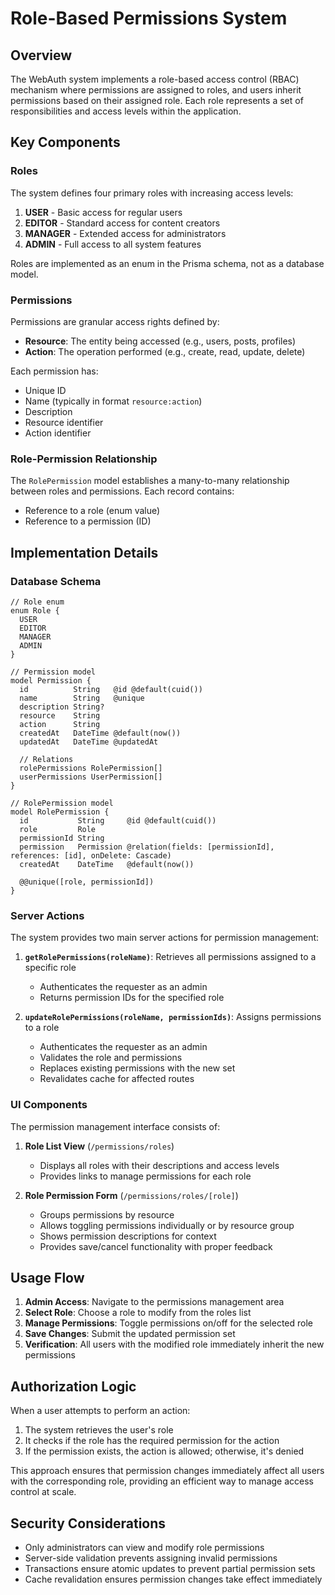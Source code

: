 # Role-Based Permissions System

## Overview

The WebAuth system implements a role-based access control (RBAC) mechanism where permissions are assigned to roles, and users inherit permissions based on their assigned role. Each role represents a set of responsibilities and access levels within the application.

## Key Components

### Roles

The system defines four primary roles with increasing access levels:

1. **USER** - Basic access for regular users
2. **EDITOR** - Standard access for content creators
3. **MANAGER** - Extended access for administrators
4. **ADMIN** - Full access to all system features

Roles are implemented as an enum in the Prisma schema, not as a database model.

### Permissions

Permissions are granular access rights defined by:
- **Resource**: The entity being accessed (e.g., users, posts, profiles)
- **Action**: The operation performed (e.g., create, read, update, delete)

Each permission has:
- Unique ID
- Name (typically in format `resource:action`)
- Description
- Resource identifier
- Action identifier

### Role-Permission Relationship

The `RolePermission` model establishes a many-to-many relationship between roles and permissions. Each record contains:
- Reference to a role (enum value)
- Reference to a permission (ID)

## Implementation Details

### Database Schema

```prisma
// Role enum
enum Role {
  USER
  EDITOR
  MANAGER
  ADMIN
}

// Permission model
model Permission {
  id          String   @id @default(cuid())
  name        String   @unique
  description String?
  resource    String
  action      String
  createdAt   DateTime @default(now())
  updatedAt   DateTime @updatedAt

  // Relations
  rolePermissions RolePermission[]
  userPermissions UserPermission[]
}

// RolePermission model
model RolePermission {
  id           String     @id @default(cuid())
  role         Role
  permissionId String
  permission   Permission @relation(fields: [permissionId], references: [id], onDelete: Cascade)
  createdAt    DateTime   @default(now())

  @@unique([role, permissionId])
}
```

### Server Actions

The system provides two main server actions for permission management:

1. **`getRolePermissions(roleName)`**: Retrieves all permissions assigned to a specific role
   - Authenticates the requester as an admin
   - Returns permission IDs for the specified role

2. **`updateRolePermissions(roleName, permissionIds)`**: Assigns permissions to a role
   - Authenticates the requester as an admin
   - Validates the role and permissions
   - Replaces existing permissions with the new set
   - Revalidates cache for affected routes

### UI Components

The permission management interface consists of:

1. **Role List View** (`/permissions/roles`)
   - Displays all roles with their descriptions and access levels
   - Provides links to manage permissions for each role

2. **Role Permission Form** (`/permissions/roles/[role]`)
   - Groups permissions by resource
   - Allows toggling permissions individually or by resource group
   - Shows permission descriptions for context
   - Provides save/cancel functionality with proper feedback

## Usage Flow

1. **Admin Access**: Navigate to the permissions management area
2. **Select Role**: Choose a role to modify from the roles list
3. **Manage Permissions**: Toggle permissions on/off for the selected role
4. **Save Changes**: Submit the updated permission set
5. **Verification**: All users with the modified role immediately inherit the new permissions

## Authorization Logic

When a user attempts to perform an action:

1. The system retrieves the user's role
2. It checks if the role has the required permission for the action
3. If the permission exists, the action is allowed; otherwise, it's denied

This approach ensures that permission changes immediately affect all users with the corresponding role, providing an efficient way to manage access control at scale.

## Security Considerations

- Only administrators can view and modify role permissions
- Server-side validation prevents assigning invalid permissions
- Transactions ensure atomic updates to prevent partial permission sets
- Cache revalidation ensures permission changes take effect immediately 